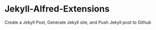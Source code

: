 Jekyll-Alfred-Extensions
========================

Create a Jekyll Post, Generate Jekyll site, and Push Jekyll post to Github